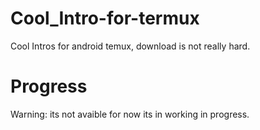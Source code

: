 # Cool_Intro-for-termux
Cool Intros for android temux, download is not really hard.
# Progress
Warning: its not avaible for now its in working in progress.
